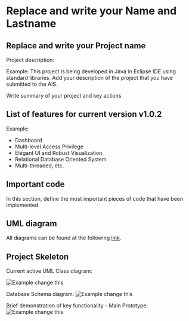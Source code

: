 # Replace and write your Name and Lastname

## Replace and write your Project name

Project description:

Example:
This project is being developed in Java in Eclipse IDE using standard libraries.
Add your description of the project that you have submitted to the AIS.

Write summary of your project and key actions

## List of features for current version v1.0.2

Example:

- Dashboard
- Multi-level Access Privilege
- Elegant UI and Robust Visualization
- Relational Database Oriented System
- Multi-threaded, etc.

## Important code

In this section, define the most important pieces of code that have been implemented.

## UML diagram

All diagrams can be found at the following [link](Documentation/001_uml_diagrams).

## Project Skeleton
Current active UML Class diagram:

![Example change this](https://raw.githubusercontent.com/afifaniks/InventorySystem/master/images/diagrams/simplified-uml.png)

Database Schema diagram:
![Example change this](https://raw.githubusercontent.com/afifaniks/InventorySystem/master/images/diagrams/schema.png)

Brief demonstration of key functionality - Main Prototype:
![Example change this](https://raw.githubusercontent.com/afifaniks/InventorySystem/master/images/prototypes/Customers.png)